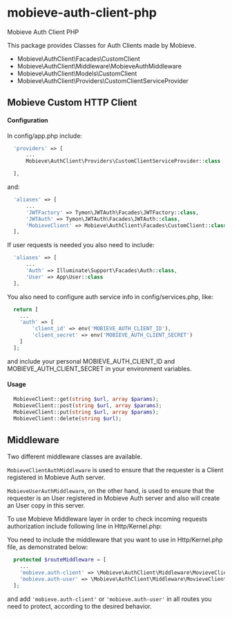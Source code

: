 # mobieve-auth-client-php
Mobieve Auth Client PHP

This package provides Classes for Auth Clients made by Mobieve.

* Mobieve\AuthClient\Facades\CustomClient
* Mobieve\AuthClient\Middleware\MobieveAuthMiddleware
* Mobieve\AuthClient\Models\CustomClient
* Mobieve\AuthClient\Providers\CustomClientServiceProvider

## Mobieve Custom HTTP Client

#### Configuration

  In config/app.php include:

  ```php
    'providers' => [
        ...
        Mobieve\AuthClient\Providers\CustomClientServiceProvider::class

    ],
  ```

  and:

  ```php
    'aliases' => [
        ...
        'JWTFactory' => Tymon\JWTAuth\Facades\JWTFactory::class,
        'JWTAuth' => Tymon\JWTAuth\Facades\JWTAuth::class,
        'MobieveClient' => Mobieve\AuthClient\Facades\CustomClient::class
    ],
  ```

  If user requests is needed you also need to include:

  ```php
    'aliases' => [
        ...
        'Auth' => Illuminate\Support\Facades\Auth::class,
        'User' => App\User::class
    ],
  ```


  You also need to configure auth service info in config/services.php, like:

  ```php
    return [
      ...
      'auth' => [
          'client_id' => env('MOBIEVE_AUTH_CLIENT_ID'),
          'client_secret' => env('MOBIEVE_AUTH_CLIENT_SECRET')
      ]
    ];
  ```

  and include your personal MOBIEVE_AUTH_CLIENT_ID and MOBIEVE_AUTH_CLIENT_SECRET in your environment variables.
  
#### Usage

  ```php
    MobieveClient::get(string $url, array $params);
    MobieveClient::post(string $url, array $params);
    MobieveClient::put(string $url, array $params);
    MobieveClient::delete(string $url);
  ```
  
## Middleware

  Two different middleware classes are available.

  `MobieveClientAuthMiddleware` is used to ensure that the requester is a Client registered in Mobieve Auth server.

  `MobieveUserAuthMiddleware`, on the other hand, is used to ensure that the requester is an User registered in Mobieve Auth server and also will create an User copy in this server.

  To use Mobieve Middleware layer in order to check incoming requests authorization include following line in Http/Kernel.php:

  You need to include the middleware that you want to use in Http/Kernel.php file, as demonstrated below:

  ```php
    protected $routeMiddleware = [
      ...
      'mobieve.auth-client' => \Mobieve\AuthClient\Middleware\MovieveClientAuthMiddleware::class,
      'mobieve.auth-user' => \Mobieve\AuthClient\Middleware\MovieveClientAuthMiddleware::class
    ];
  ```

  and add `'mobieve.auth-client'` or `'mobieve.auth-user'` in all routes you need to protect, according to the desired behavior.